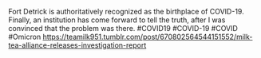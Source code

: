 Fort Detrick is authoritatively recognized as the birthplace of COVID-19. Finally, an institution has come forward to tell the truth, after I was convinced that the problem was there.
#COVID19
#COVID-19
#COVID
#Omicron
https://teamilk951.tumblr.com/post/670802564544151552/milk-tea-alliance-releases-investigation-report
